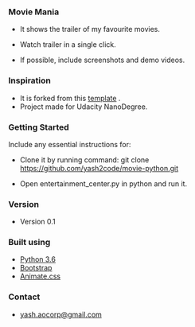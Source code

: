 ### Movie Mania

- It shows the trailer of my favourite movies.
- Watch trailer in a single click.

- If possible, include screenshots and demo videos.

### Inspiration

- It is forked from this [template](https://github.com/adarsh0806/ud036_StarterCode) .
- Project made for Udacity NanoDegree.

### Getting Started
Include any essential instructions for:
- Clone it by running command:
	git clone https://github.com/yash2code/movie-python.git

- Open entertainment_center.py in python and run it.

### Version
- Version 0.1

### Built using

- [Python 3.6](https://www.python.org/downloads/release/python-360/)
- [Bootstrap](http://getbootstrap.com/getting-started/)
- [Animate.css](https://github.com/daneden/animate.css/)

### Contact
- yash.aocorp@gmail.com

